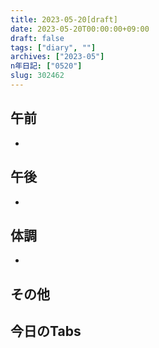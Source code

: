 ```yaml
---
title: 2023-05-20[draft]
date: 2023-05-20T00:00:00+09:00
draft: false
tags: ["diary", ""]
archives: ["2023-05"]
n年日記: ["0520"]
slug: 302462
---
```

## 午前
- 
## 午後
- 
## 体調
- 
## その他
## 今日のTabs